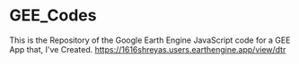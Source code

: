 # GEE_Codes

This is the Repository of the Google Earth Engine JavaScript code for a GEE App that, I've Created.
https://1616shreyas.users.earthengine.app/view/dtr
